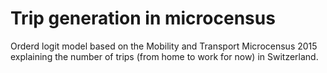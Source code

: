 # Trip generation in microcensus
Orderd logit model based on the Mobility and Transport Microcensus 2015 explaining the number of trips (from home to work for now) in Switzerland.
